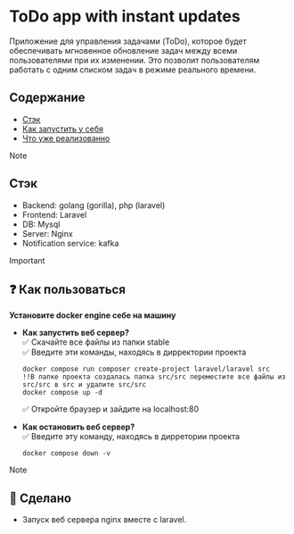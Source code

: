 # ToDo app with instant updates
Приложение для управления задачами (ToDo), которое будет обеспечивать мгновенное обновление задач между всеми пользователями при их изменении. Это позволит пользователям работать с одним списком задач в режиме реального времени.

## Содержание
- [Стэк](#Стэк)
- [Как запустить у себя](#-Как-пользоваться)
- [Что уже реализованно](#-Сделано)

> [!NOTE]
> ## Стэк
> - Backend: golang (gorilla), php (laravel)
> - Frontend: Laravel
> - DB: Mysql
> - Server: Nginx
> - Notification service: kafka

> [!IMPORTANT]
>## ❓ Как пользоваться
> **Установите docker engine себе на машину**
>- **Как запустить веб сервер?** <br>
>  ✅ Скачайте все файлы из папки stable <br>
>  ✅ Введите эти команды, находясь в дирректории проекта <br>
>    ```Docker
>    docker compose run composer create-project laravel/laravel src
>    !!В папке проекта создалась папка src/src переместите все файлы из src/src в src и удалите src/src
>    docker compose up -d
>    ```
>   ✅ Откройте браузер и зайдите на localhost:80
>
>- **Как остановить веб сервер?** <br>
>  ✅ Введите эту команду, находясь в дирретории проекта <br>
>    ```
>    docker compose down -v
>    ```

> [!NOTE]
>## 💯 Сделано
>-  Запуск веб сервера nginx вместе с laravel.

